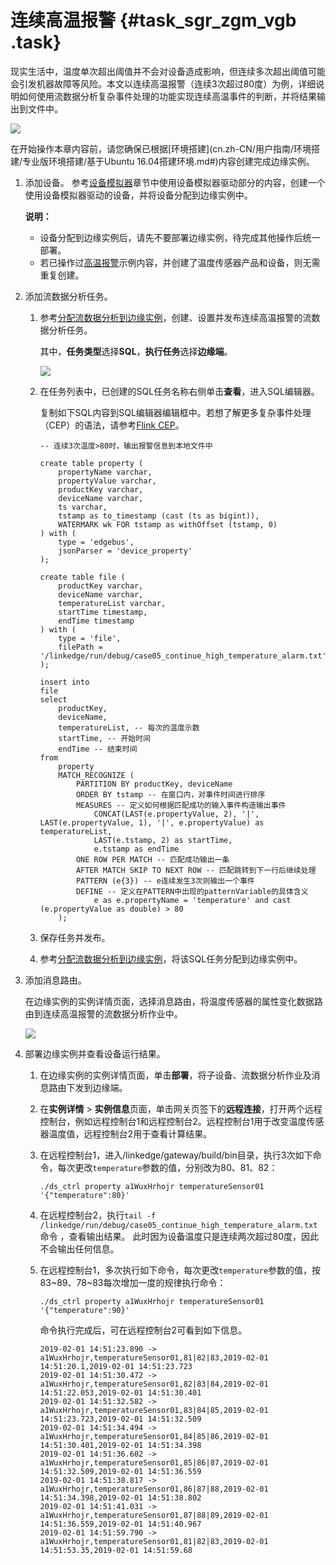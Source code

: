 # 连续高温报警 {#task_sgr_zgm_vgb .task}

现实生活中，温度单次超出阈值并不会对设备造成影响，但连续多次超出阈值可能会引发机器故障等风险。本文以连续高温报警（连续3次超过80度）为例，详细说明如何使用流数据分析复杂事件处理的功能实现连续高温事件的判断，并将结果输出到文件中。

![](http://static-aliyun-doc.oss-cn-hangzhou.aliyuncs.com/assets/img/126696/155626615138966_zh-CN.png)

在开始操作本章内容前，请您确保已根据[环境搭建](cn.zh-CN/用户指南/环境搭建/专业版环境搭建/基于Ubuntu 16.04搭建环境.md#)内容创建完成边缘实例。

1.  添加设备。 参考[设备模拟器](cn.zh-CN/用户指南/设备模拟器.md#)章节中使用设备模拟器驱动部分的内容，创建一个使用设备模拟器驱动的设备，并将设备分配到边缘实例中。

    **说明：** 

    -   设备分配到边缘实例后，请先不要部署边缘实例，待完成其他操作后统一部署。
    -   若已操作过[高温报警](cn.zh-CN/用户指南/流数据分析/使用示例/高温报警.md#)示例内容，并创建了温度传感器产品和设备，则无需重复创建。
2.  添加流数据分析任务。 
    1.  参考[分配流数据分析到边缘实例](cn.zh-CN/用户指南/流数据分析/分配流数据分析到边缘实例.md#)，创建、设置并发布连续高温报警的流数据分析任务。 

        其中，**任务类型**选择**SQL**，**执行任务**选择**边缘端**。

        ![](http://static-aliyun-doc.oss-cn-hangzhou.aliyuncs.com/assets/img/126696/155626615338985_zh-CN.png)

    2.  在任务列表中，已创建的SQL任务名称右侧单击**查看**，进入SQL编辑器。 

        复制如下SQL内容到SQL编辑器编辑框中。若想了解更多复杂事件处理（CEP）的语法，请参考[Flink CEP](https://help.aliyun.com/document_detail/73845.html)。

        ```
        -- 连续3次温度>80时，输出报警信息到本地文件中
        
        create table property (
            propertyName varchar,
            propertyValue varchar,
            productKey varchar,
            deviceName varchar,
            ts varchar,
            tstamp as to_timestamp (cast (ts as bigint)),
            WATERMARK wk FOR tstamp as withOffset (tstamp, 0)
        ) with (
            type = 'edgebus',
            jsonParser = 'device_property'
        );
        
        create table file (
            productKey varchar,
            deviceName varchar,
            temperatureList varchar,
            startTime timestamp,
            endTime timestamp
        ) with (
            type = 'file',
            filePath = '/linkedge/run/debug/case05_continue_high_temperature_alarm.txt'
        );
        
        insert into
        file
        select
            productKey,
            deviceName,
            temperatureList, -- 每次的温度示数
            startTime, -- 开始时间
            endTime -- 结束时间
        from
            property
            MATCH_RECOGNIZE (
                PARTITION BY productKey, deviceName
                ORDER BY tstamp -- 在窗口内，对事件时间进行排序
                MEASURES -- 定义如何根据匹配成功的输入事件构造输出事件
                    CONCAT(LAST(e.propertyValue, 2), '|', LAST(e.propertyValue, 1), '|', e.propertyValue) as temperatureList,
                    LAST(e.tstamp, 2) as startTime,
                    e.tstamp as endTime
                ONE ROW PER MATCH -- 匹配成功输出一条
                AFTER MATCH SKIP TO NEXT ROW -- 匹配跳转到下一行后继续处理
                PATTERN (e{3}) -- e连续发生3次则输出一个事件
                DEFINE -- 定义在PATTERN中出现的patternVariable的具体含义
                    e as e.propertyName = 'temperature' and cast (e.propertyValue as double) > 80
            );
        ```

    3.  保存任务并发布。
    4.  参考[分配流数据分析到边缘实例](cn.zh-CN/用户指南/流数据分析/分配流数据分析到边缘实例.md#)，将该SQL任务分配到边缘实例中。
3.  添加消息路由。 

    在边缘实例的实例详情页面，选择消息路由，将温度传感器的属性变化数据路由到连续高温报警的流数据分析作业中。

    ![](http://static-aliyun-doc.oss-cn-hangzhou.aliyuncs.com/assets/img/126696/155626615438989_zh-CN.png)

4.  部署边缘实例并查看设备运行结果。 
    1.  在边缘实例的实例详情页面，单击**部署**，将子设备、流数据分析作业及消息路由下发到边缘端。
    2.  在**实例详情** \> **实例信息**页面，单击网关页签下的**远程连接**，打开两个远程控制台，例如远程控制台1和远程控制台2。远程控制台1用于改变温度传感器温度值，远程控制台2用于查看计算结果。
    3.  在远程控制台1，进入/linkedge/gateway/build/bin目录，执行3次如下命令，每次更改`temperature`参数的值，分别改为80、81、82： 

        ```
        ./ds_ctrl property a1WuxHrhojr temperatureSensor01 '{"temperature":80}'
        ```

    4.  在远程控制台2，执行`tail -f /linkedge/run/debug/case05_continue_high_temperature_alarm.txt`命令 ，查看输出结果。 此时因为设备温度只是连续两次超过80度，因此不会输出任何信息。
    5.  在远程控制台1，多次执行如下命令，每次更改`temperature`参数的值，按83~89、78~83每次增加一度的规律执行命令： 

        ```
        ./ds_ctrl property a1WuxHrhojr temperatureSensor01 '{"temperature":90}'
        ```

        命令执行完成后，可在远程控制台2可看到如下信息。

        ```
        2019-02-01 14:51:23.890 -> a1WuxHrhojr,temperatureSensor01,81|82|83,2019-02-01 14:51:20.1,2019-02-01 14:51:23.723
        2019-02-01 14:51:30.472 -> a1WuxHrhojr,temperatureSensor01,82|83|84,2019-02-01 14:51:22.053,2019-02-01 14:51:30.401
        2019-02-01 14:51:32.582 -> a1WuxHrhojr,temperatureSensor01,83|84|85,2019-02-01 14:51:23.723,2019-02-01 14:51:32.509
        2019-02-01 14:51:34.494 -> a1WuxHrhojr,temperatureSensor01,84|85|86,2019-02-01 14:51:30.401,2019-02-01 14:51:34.398
        2019-02-01 14:51:36.602 -> a1WuxHrhojr,temperatureSensor01,85|86|87,2019-02-01 14:51:32.509,2019-02-01 14:51:36.559
        2019-02-01 14:51:38.817 -> a1WuxHrhojr,temperatureSensor01,86|87|88,2019-02-01 14:51:34.398,2019-02-01 14:51:38.802
        2019-02-01 14:51:41.031 -> a1WuxHrhojr,temperatureSensor01,87|88|89,2019-02-01 14:51:36.559,2019-02-01 14:51:40.967
        2019-02-01 14:51:59.790 -> a1WuxHrhojr,temperatureSensor01,81|82|83,2019-02-01 14:51:53.35,2019-02-01 14:51:59.68
        ```


